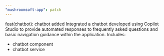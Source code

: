 ```yaml
---
"mushroomsoft-app": patch
---
```


feat(chatbot): chatbot added
Integrated a chatbot developed using Copilot Studio to provide automated responses to frequently asked questions and basic navigation guidance within the application.
Includes:

- chatbot component
- chatbot service
